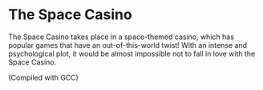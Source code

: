 # The Space Casino
The Space Casino takes place in a space-themed casino, which has popular games that have an out-of-this-world twist! With an intense and psychological plot, it would be almost impossible not to fall in love with the Space Casino.

(Compiled with GCC)
